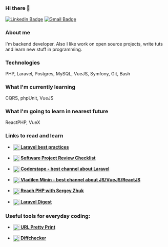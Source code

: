 ### Hi there 👋


[![Linkedin Badge](https://img.shields.io/badge/-LinkedIn-blue?style=flat-square&logo=Linkedin&logoColor=white&link=https://www.linkedin.com/in/andrii-sukhoi-0a3773125/)](https://www.linkedin.com/in/andrii-sukhoi-0a3773125/)
[![Gmail Badge](https://img.shields.io/badge/-Gmail-c14438?style=flat-square&logo=Gmail&logoColor=white&link=mailto:andrii.sukhoi@gmail.com)](mailto:andrii.sukhoi@gmail.com)


### About me 


I'm backend developer. Also I like work on open source projects, write tuts and learn new stuff in programming.

### Technologies 


PHP, Laravel, Postgres, MySQL, VueJS, Symfony, Git, Bash


### What I'm currently learning 

CQRS, phpUnit, VueJS

### What I'm going to learn in nearest future

ReactPHP, VueX


### Links to read and learn

- <a href="https://github.com/alexeymezenin/laravel-best-practices"><img align="center" width="20" height="20" src='https://upload-icon.s3.us-east-2.amazonaws.com/uploads/icons/png/15754208491553750212-512.png' /> 
**Laravel best practices**</a>


- <a href="https://www.yegor256.com/2019/04/02/software-project-review-checklist.html"><img align="center" width="20" height="20" src='https://static.thenounproject.com/png/104097-200.png' /> 
**Software Project Review Checklist**</a>

- <a href="https://www.youtube.com/channel/UCQI-Ym2rLZx52vEoqlPQMdg"><img align="center" width="20" height="20" src='https://cdn.iconscout.com/icon/free/png-256/youtube-86-226404.png' /> 
**Coderstape - best channel about Laravel**</a>

- <a href="https://www.youtube.com/channel/UCg8ss4xW9jASrqWGP30jXiw"><img align="center" width="20" height="20" src='https://cdn.iconscout.com/icon/free/png-256/youtube-86-226404.png' /> 
**Vladilen Minin - best channel about JS/VueJS/ReactJS**</a>


- <a href="https://www.youtube.com/watch?v=mJFbYHYxSDg&list=PLKIEFFgNQYpVmUAKUjT_BRYYOdMHwGt0v"><img align="center" width="20" height="20" src='https://avatars3.githubusercontent.com/u/1696866?s=200&v=4' /> 
**Reach PHP with Sergey Zhuk**</a>

- <a href="https://habr.com/ru/post/510614/"><img align="center" width="20" height="20" src='https://cdn1.iconfinder.com/data/icons/hexagon-social-media/512/habrahabr.png' /> 
**Laravel Digest**</a>

### Useful tools for everyday coding: 


- <a href="http://urlprettyprint.com/"><img align="center" width="20" height="20" src='https://e7.pngegg.com/pngimages/430/832/png-clipart-url-shortening-clean-url-uniform-resource-locator-wordpress-hyperlink-wordpress-search-engine-optimization-pretty-thumbnail.png' /> 
**URL Pretty Print**</a>

- <a href="https://www.diffchecker.com/"><img align="center" width="20" height="20" src='https://pl.rakko.tools/image/icon_3.png' /> 
**Diffchecker**</a>


